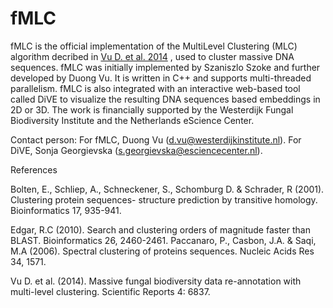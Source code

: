 # fMLC

fMLC is the official implementation of the MultiLevel Clustering (MLC) algorithm decribed in [Vu D. et al. 2014](https://www.nature.com/articles/srep06837) , used to cluster massive DNA sequences. fMLC was initially implemented by Szaniszlo Szoke and further developed by Duong Vu. It is written in C++ and supports multi-threaded parallelism. fMLC is also integrated with an interactive web-based tool called DiVE to visualize the resulting DNA sequences based embeddings in 2D or 3D. The work is financially supported by the Westerdijk Fungal Biodiversity Institute and the Netherlands eScience Center.

Contact person: For fMLC, Duong Vu (d.vu@westerdijkinstitute.nl). For DiVE, Sonja Georgievska (s.georgievska@esciencecenter.nl).


References

Bolten, E., Schliep, A., Schneckener, S., Schomburg D. & Schrader, R (2001). Clustering protein sequences- structure prediction by transitive homology. Bioinformatics 17, 935-941.

Edgar, R.C (2010). Search and clustering orders of magnitude faster than BLAST. Bioinformatics 26, 2460-2461.
Paccanaro, P., Casbon, J.A. & Saqi, M.A (2006). Spectral clustering of proteins sequences.  Nucleic Acids Res 34, 1571.

Vu D. et al. (2014). Massive fungal biodiversity data re-annotation with multi-level clustering. Scientific Reports 4: 6837.


